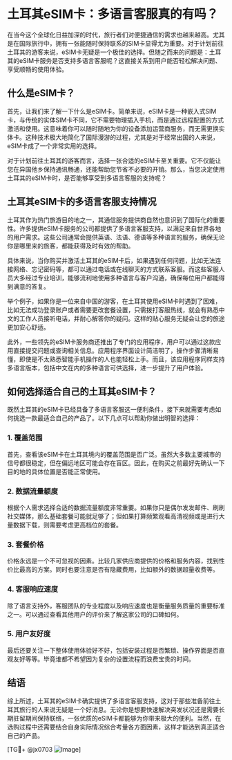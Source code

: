 # 土耳其eSIM卡：多语言客服真的有吗？

在当今这个全球化日益加深的时代，旅行者们对便捷通信的需求也越来越高。尤其是在国际旅行中，拥有一张能随时保持联系的SIM卡显得尤为重要。对于计划前往土耳其的游客来说，eSIM卡无疑是一个极佳的选择。但随之而来的问题是：土耳其的eSIM卡服务是否支持多语言客服呢？这直接关系到用户能否轻松解决问题、享受顺畅的使用体验。

## 什么是eSIM卡？

首先，让我们来了解一下什么是eSIM卡。简单来说，eSIM卡是一种嵌入式SIM卡，与传统的实体SIM卡不同，它不需要物理插入手机，而是通过远程配置的方式激活和使用。这意味着你可以随时随地为你的设备添加运营商服务，而无需更换实体卡。这种技术极大地简化了国际漫游的过程，尤其是对于经常出国的人来说，eSIM卡成了一个非常实用的选择。

对于计划前往土耳其的游客而言，选择一张合适的eSIM卡至关重要。它不仅能让您在异国他乡保持通讯畅通，还能帮助您节省不必要的开销。那么，当您决定使用土耳其的eSIM卡时，是否能够享受到多语言客服的支持呢？

## 土耳其eSIM卡的多语言客服支持情况

土耳其作为热门旅游目的地之一，其通信服务提供商自然也意识到了国际化的重要性。许多提供eSIM卡服务的公司都提供了多语言客服支持，以满足来自世界各地的用户需求。这些公司通常会提供英语、法语、德语等多种语言的服务，确保无论你是哪里来的旅客，都能获得及时有效的帮助。

具体来说，当你购买并激活土耳其的eSIM卡后，如果遇到任何问题，比如无法连接网络、忘记密码等，都可以通过电话或在线聊天的方式联系客服。而这些客服人员大多经过专业培训，能够流利地使用多种语言与客户沟通，确保每位用户都能得到满意的答复。

举个例子，如果你是一位来自中国的游客，在土耳其使用eSIM卡时遇到了困难，比如无法成功登录账户或者需要更改套餐设置，只需拨打客服热线，就会有熟悉中文的工作人员接听电话，并耐心解答你的疑问。这样的贴心服务无疑会让您的旅途更加安心舒适。

此外，一些领先的eSIM卡服务商还推出了专门的应用程序，用户可以通过这款应用直接提交问题或查询相关信息。应用程序界面设计简洁明了，操作步骤清晰易懂，即使是不太熟悉智能手机操作的人也能轻松上手。而且，该应用程序同样支持多语言版本，包括中文在内的多种语言可供选择，进一步提升了用户体验。

## 如何选择适合自己的土耳其eSIM卡？

既然土耳其的eSIM卡已经具备了多语言客服这一便利条件，接下来就需要考虑如何挑选一款最适合自己的产品了。以下几点可以帮助你做出明智的选择：

### 1. 覆盖范围

首先，查看该eSIM卡在土耳其境内的覆盖范围是否广泛。虽然大多数主要城市的信号都很稳定，但在偏远地区可能会存在盲区。因此，在购买之前最好先确认一下目的地的具体位置是否能正常使用。

### 2. 数据流量额度

根据个人需求选择合适的数据流量额度非常重要。如果你只是偶尔发发邮件、刷刷社交媒体，那么基础套餐可能就足够了；但如果打算频繁观看高清视频或是进行大量数据下载，则需要考虑更高档位的套餐。

### 3. 套餐价格

价格永远是一个不可忽视的因素。比较几家供应商提供的价格和服务内容，找到性价比最高的方案。同时也要注意是否有隐藏费用，比如额外的数据超量收费等。

### 4. 客服响应速度

除了语言支持外，客服团队的专业程度以及响应速度也是衡量服务质量的重要标准之一。可以通过查看其他用户的评价来了解这家公司的口碑如何。

### 5. 用户友好度

最后还要关注一下整体使用体验好不好，包括安装过程是否繁琐、操作界面是否直观友好等等。毕竟谁都不希望因为复杂的设置流程而浪费宝贵的时间。

## 结语

综上所述，土耳其的eSIM卡确实提供了多语言客服支持，这对于那些准备前往土耳其旅行的人来说无疑是一个好消息。无论你是想要快速解决突发状况还是需要长期驻留期间保持联络，一张优质的eSIM卡都能够为你带来极大的便利。当然，在选购过程中还需要结合自身实际情况综合考量各方面因素，这样才能选到真正适合自己的产品。

[TG💪+ @jx0703 ![Image](https://github.com/user-attachments/assets/dbca1d08-cadb-493c-b0ec-ad6f7a83f270)]